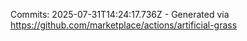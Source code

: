 Commits: 2025-07-31T14:24:17.736Z - Generated via https://github.com/marketplace/actions/artificial-grass
<br>

